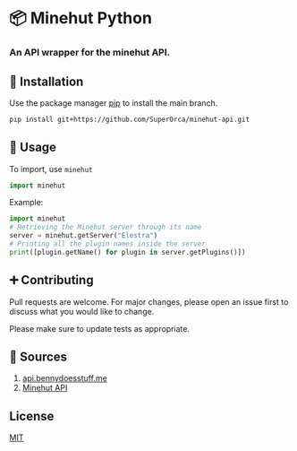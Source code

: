 # 📦 Minehut Python

### An API wrapper for the minehut API.

## 🔧 Installation

Use the package manager [pip](https://pip.pypa.io/en/stable/) to install the main branch.

```bash
pip install git+https://github.com/SuperOrca/minehut-api.git
```

## 📌 Usage

To import, use `minehut`
```python
import minehut
```

Example:
```python
import minehut
# Retrieving the Minehut server through its name
server = minehut.getServer("Elestra")
# Printing all the plugin names inside the server
print([plugin.getName() for plugin in server.getPlugins()])
```

## ➕ Contributing
Pull requests are welcome. For major changes, please open an issue first to discuss what you would like to change.

Please make sure to update tests as appropriate.

## 📄 Sources
1. [api.bennydoesstuff.me](https://api.bennydoesstuff.me/)
2. [Minehut API](https://docs.admin.wtf/)

## License
[MIT](https://choosealicense.com/licenses/mit/)
